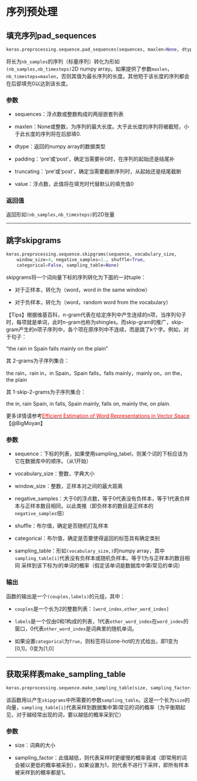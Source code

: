 # 序列预处理

## 填充序列pad_sequences
```python
keras.preprocessing.sequence.pad_sequences(sequences, maxlen=None, dtype='int32')
```
将长为```nb_samples```的序列（标量序列）转化为形如```(nb_samples,nb_timesteps)```2D numpy array。如果提供了参数```maxlen```，```nb_timesteps=maxlen```，否则其值为最长序列的长度。其他短于该长度的序列都会在后部填充0以达到该长度。

### 参数

* sequences：浮点数或整数构成的两层嵌套列表

* maxlen：None或整数，为序列的最大长度。大于此长度的序列将被截短，小于此长度的序列将在后部填0.

* dtype：返回的numpy array的数据类型

* padding：‘pre’或‘post’，确定当需要补0时，在序列的起始还是结尾补

* truncating：‘pre’或‘post’，确定当需要截断序列时，从起始还是结尾截断

* value：浮点数，此值将在填充时代替默认的填充值0

### 返回值

返回形如```(nb_samples,nb_timesteps)```的2D张量

***

## 跳字skipgrams
```python
keras.preprocessing.sequence.skipgrams(sequence, vocabulary_size, 
    window_size=4, negative_samples=1., shuffle=True, 
    categorical=False, sampling_table=None)
```
skipgrams将一个词向量下标的序列转化为下面的一对tuple：

* 对于正样本，转化为（word，word in the same window）

* 对于负样本，转化为（word，random word from the vocabulary）

【Tips】根据维基百科，n-gram代表在给定序列中产生连续的n项，当序列句子时，每项就是单词，此时n-gram也称为shingles。而skip-gram的推广，skip-gram产生的n项子序列中，各个项在原序列中不连续，而是跳了k个字。例如，对于句子：

“the rain in Spain falls mainly on the plain”

其 2-grams为子序列集合：

the rain，rain in，in Spain，Spain falls，falls mainly，mainly on，on the，the plain

其 1-skip-2-grams为子序列集合：

the in, rain Spain, in falls, Spain mainly, falls on, mainly the, on plain.

更多详情请参考[<font color='FF0000'>Efficient Estimation of Word Representations in Vector Space</font>](http://arxiv.org/pdf/1301.3781v3.pdf)【@BigMoyan】

### 参数

* sequence：下标的列表，如果使用sampling_tabel，则某个词的下标应该为它在数据库中的顺序。（从1开始）

* vocabulary_size：整数，字典大小

* window_size：整数，正样本对之间的最大距离

* negative_samples：大于0的浮点数，等于0代表没有负样本，等于1代表负样本与正样本数目相同，以此类推（即负样本的数目是正样本的```negative_samples```倍）

* shuffle：布尔值，确定是否随机打乱样本

* categorical：布尔值，确定是否要使得返回的标签具有确定类别

* sampling_table：形如```(vocabulary_size,)```的numpy array，其中```sampling_table[i]```代表没有负样本或随机负样本。等于1为与正样本的数目相同
采样到该下标为i的单词的概率（假定该单词是数据库中第i常见的单词）

### 输出

函数的输出是一个```(couples,labels)```的元组，其中：

* ```couples```是一个长为2的整数列表：```[word_index,other_word_index]```

* ```labels```是一个仅由0和1构成的列表，1代表```other_word_index```在```word_index```的窗口，0代表```other_word_index```是词典里的随机单词。

* 如果设置```categorical```为```True```，则标签将以one-hot的方式给出，即1变为\[0,1\]，0变为\[1,0\]

***

## 获取采样表make_sampling_table
```python
keras.preprocessing.sequence.make_sampling_table(size, sampling_factor=1e-5)
```
该函数用以产生```skipgrams```中所需要的参数```sampling_table```。这是一个长为```size```的向量，```sampling_table[i]```代表采样到数据集中第i常见的词的概率（为平衡期起见，对于越经常出现的词，要以越低的概率采到它）

### 参数

* size：词典的大小

* sampling_factor：此值越低，则代表采样时更缓慢的概率衰减（即常用的词会被以更低的概率被采到），如果设置为1，则代表不进行下采样，即所有样本被采样到的概率都是1。


